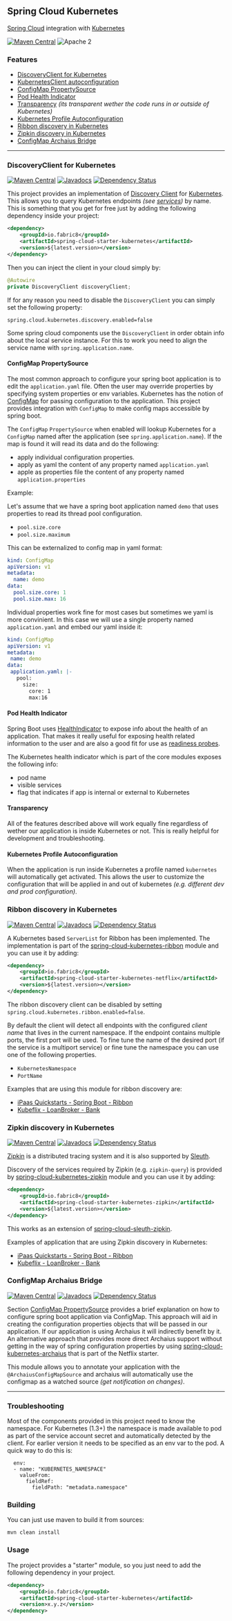 ## Spring Cloud Kubernetes

[Spring Cloud](http://projects.spring.io/spring-cloud/) integration with [Kubernetes](http://kubernetes.io/)

[![Maven Central](https://maven-badges.herokuapp.com/maven-central/io.fabric8/spring-cloud-starter-kubernetes/badge.svg?style=flat-square)](https://maven-badges.herokuapp.com/maven-central/io.fabric8/spring-cloud-starter-kubernetes/) ![Apache 2](http://img.shields.io/badge/license-Apache%202-red.svg)

### Features

-   [DiscoveryClient for Kubernetes](#discoveryclient-for-kubernetes)
-   [KubernetesClient autoconfiguration](#kubernetesclient-autoconfiguration)
-   [ConfigMap PropertySource](#configmap-propertysource)
-   [Pod Health Indicator](#pod-health-indicator)
-   [Transparency](#transparency) *(its transparent wether the code runs in or outside of Kubernetes)* 
-   [Kubernetes Profile Autoconfiguration](#kubernetes-profile-autoconfiguration)
-   [Ribbon discovery in Kubernetes](#ribbon-discovery-in-kubernetes)
-   [Zipkin discovery in Kubernetes](#zipkin-discovery-in-kubernetes)
-   [ConfigMap Archaius Bridge](#configmap-archaius-bridge)

---
### DiscoveryClient for Kubernetes

[![Maven Central](https://maven-badges.herokuapp.com/maven-central/io.fabric8/spring-cloud-starter-kubernetes/badge.svg?style=flat-square)](https://maven-badges.herokuapp.com/maven-central/io.fabric8/spring-cloud-starter-kubernetes/)
[![Javadocs](http://www.javadoc.io/badge/io.fabric8/spring-cloud-starter-kubernetes.svg?color=blue)](http://www.javadoc.io/doc/io.fabric8/spring-cloud-starter-kubernetes)
[![Dependency Status](https://www.versioneye.com/java/io.fabric8:spring-cloud-starter-kubernetes/badge?style=flat)](https://www.versioneye.com/java/io.fabric8:spring-cloud-starter-kubernetes/)


This project provides an implementation of [Discovery Client](https://github.com/spring-cloud/spring-cloud-commons/blob/master/spring-cloud-commons/src/main/java/org/springframework/cloud/client/discovery/DiscoveryClient.java) for [Kubernetes](http://kubernetes.io). This allows you to query Kubernetes endpoints *(see [services](http://kubernetes.io/docs/user-guide/services/))* by name. 
This is something that you get for free just by adding the following dependency inside your project:

```xml
<dependency>
    <groupId>io.fabric8</groupId>
    <artifactId>spring-cloud-starter-kubernetes</artifactId>
    <version>${latest.version></version>
</dependency>
```

Then you can inject the client in your cloud simply by:

```java
@Autowire
private DiscoveryClient discoveryClient;
```

If for any reason you need to disable the `DiscoveryClient` you can simply set the following property:

```
spring.cloud.kubernetes.discovery.enabled=false
```

Some spring cloud components use the `DiscoveryClient` in order obtain info about the local service instance. For this to work you need to align the service name with `spring.application.name`.

#### ConfigMap PropertySource

The most common approach to configure your spring boot application is to edit the `application.yaml` file. Often the user may override properties by specifying system properties or env variables.
Kubernetes has the notion of [ConfigMap](http://kubernetes.io/docs/user-guide/configmap/) for passing configuration to the application. This project provides integration with `ConfigMap` to make config maps accessible by spring boot.

The `ConfigMap` `PropertySource` when enabled will lookup Kubernetes for a `ConfigMap` named after the application (see `spring.application.name`). If the map is found it will read its data and do the following:

- apply individual configuration properties.
- apply as yaml the content of any property named `application.yaml`
- apple as properties file the content of any property named `application.properties`

Example:

Let's assume that we have a spring boot application named ``demo`` that uses properties to read its thread pool configuration.

- `pool.size.core`
- `pool.size.maximum`

This can be externalized to config map in yaml format:

```yaml
kind: ConfigMap
apiVersion: v1
metadata:
  name: demo
data:
  pool.size.core: 1
  pool.size.max: 16
```    

Individual properties work fine for most cases but sometimes we yaml is more convinient. In this case we will use a single property named `application.yaml` and embed our yaml inside it:
 
 ```yaml
kind: ConfigMap
apiVersion: v1
metadata:
  name: demo
data:
  application.yaml: |-
    pool:
      size:
        core: 1
        max:16
``` 

#### Pod Health Indicator

Spring Boot uses [HealthIndicator](https://github.com/spring-projects/spring-boot/blob/master/spring-boot-actuator/src/main/java/org/springframework/boot/actuate/health/HealthIndicator.java) to expose info about the health of an application.
That makes it really useful for exposing health related information to the user and are also a good fit for use as [readiness probes](http://kubernetes.io/docs/user-guide/production-pods/#liveness-and-readiness-probes-aka-health-checks).

The Kubernetes health indicator which is part of the core modules exposes the following info:

- pod name
- visible services
- flag that indicates if app is internal or external to Kubernetes

#### Transparency 

All of the features described above will work equally fine regardless of wether our application is inside Kubernetes or not. This is really helpful for development and troubleshooting.

#### Kubernetes Profile Autoconfiguration

When the application is run inside Kubernetes a profile named `kubernetes` will automatically get activated. 
This allows the user to customize the configuration that will be applied in and out of kubernetes *(e.g. different dev and prod configuration)*.

### Ribbon discovery in Kubernetes

[![Maven Central](https://maven-badges.herokuapp.com/maven-central/io.fabric8/spring-cloud-starter-kubernetes-netflix/badge.svg?style=flat-square)](https://maven-badges.herokuapp.com/maven-central/io.fabric8/spring-cloud-starter-kubernetes-netflix/)
[![Javadocs](http://www.javadoc.io/badge/io.fabric8/spring-cloud-starter-kubernetes-netflix.svg?color=blue)](http://www.javadoc.io/doc/io.fabric8/spring-cloud-starter-kubernetes-netflix)
[![Dependency Status](https://www.versioneye.com/java/io.fabric8:spring-cloud-starter-kubernetes-netflix/badge?style=flat)](https://www.versioneye.com/java/io.fabric8:spring-cloud-starter-kubernetes-netflix/)

A Kubernetes based `ServerList` for Ribbon has been implemented. The implementation is part of the [spring-cloud-kubernetes-ribbon](spring-cloud-kubernetes-ribbon/pom.xml) module and you can use it by adding:

```xml
<dependency>
    <groupId>io.fabric8</groupId>
    <artifactId>spring-cloud-starter-kubernetes-netflix</artifactId>
    <version>${latest.version></version>
</dependency>
```

The ribbon discovery client can be disabled by setting `spring.cloud.kubernetes.ribbon.enabled=false`.

By default the client will detect all endpoints with the configured *client name* that lives in the current namespace.
If the endpoint contains multiple ports, the first port will be used. To fine tune the name of the desired port (if the service is a multiport service) or fine tune the namespace you can use one of the following properties.

- `KubernetesNamespace`
- `PortName`

Examples that are using this module for ribbon discovery are:

- [iPaas Quickstarts - Spring Boot - Ribbon](https://github.com/fabric8io/ipaas-quickstarts/tree/master/quickstart/spring-boot/ribbon)
- [Kubeflix - LoanBroker - Bank](https://github.com/fabric8io/kubeflix/tree/master/examples/loanbroker/bank) 


### Zipkin discovery in Kubernetes

[![Maven Central](https://maven-badges.herokuapp.com/maven-central/io.fabric8/spring-cloud-starter-kubernetes-zipkin/badge.svg?style=flat-square)](https://maven-badges.herokuapp.com/maven-central/io.fabric8/spring-cloud-starter-kubernetes-zipkin/)
[![Javadocs](http://www.javadoc.io/badge/io.fabric8/spring-cloud-starter-kubernetes-zipkin.svg?color=blue)](http://www.javadoc.io/doc/io.fabric8/spring-cloud-starter-kubernetes-zipkin)
[![Dependency Status](https://www.versioneye.com/java/io.fabric8:spring-cloud-starter-kubernetes-zipkin/badge?style=flat)](https://www.versioneye.com/java/io.fabric8:spring-cloud-starter-kubernetes-zipkin/)

[Zipkin](https://github.com/openzipkin/zipkin) is a distributed tracing system and it is also supported by [Sleuth](https://github.com/spring-cloud/spring-cloud-sleuth).

Discovery of the services required by Zipkin (e.g. `zipkin-query`) is provided by [spring-cloud-kubernetes-zipkin](spring-cloud-kubernetes-zipkin/pom.xml) module and you can use it by adding:

```xml
<dependency>
    <groupId>io.fabric8</groupId>
    <artifactId>spring-cloud-starter-kubernetes-zipkin</artifactId>
    <version>${latest.version></version>
</dependency>
```

This works as an extension of [spring-cloud-sleuth-zipkin](https://github.com/spring-cloud/spring-cloud-sleuth/tree/master/spring-cloud-sleuth-zipkin).    

Examples of application that are using Zipkin discovery in Kubernetes:

- [iPaas Quickstarts - Spring Boot - Ribbon](https://github.com/fabric8io/ipaas-quickstarts/tree/master/quickstart/spring-boot/ribbon)
- [Kubeflix - LoanBroker - Bank](https://github.com/fabric8io/kubeflix/tree/master/examples/loanbroker/bank) 

### ConfigMap Archaius Bridge

[![Maven Central](https://maven-badges.herokuapp.com/maven-central/io.fabric8/spring-cloud-kubernetes-archaius/badge.svg?style=flat-square)](https://maven-badges.herokuapp.com/maven-central/io.fabric8/spring-cloud-kubernetes-archaius/)
[![Javadocs](http://www.javadoc.io/badge/io.fabric8/spring-cloud-kubernetes-archaius.svg?color=blue)](http://www.javadoc.io/doc/io.fabric8/spring-cloud-kubernetes-archaius)
[![Dependency Status](https://www.versioneye.com/java/io.fabric8:spring-cloud-kubernetes-archaius/badge?style=flat)](https://www.versioneye.com/java/io.fabric8:spring-cloud-kubernetes-archaius/)

Section [ConfigMap PropertySource](#configmap-propertysource) provides a brief explanation on how to configure spring boot application via ConfigMap.
This approach will aid in creating the configuration properties objects that will be passed in our application. If our application is using Archaius it will indirectly benefit by it.
An alternative approach that provides more direct Archaius support without getting in the way of spring configuration properties by using [spring-cloud-kubernetes-archaius](spring-cloud-kubernetes-archaius/pom.xml) that is part of the Netflix starter. 

This module allows you to annotate your application with the `@ArchaiusConfigMapSource` and archaius will automatically use the configmap as a watched source *(get notification on changes)*.

---
### Troubleshooting

Most of the components provided in this project need to know the namespace. For Kubernetes (1.3+) the namespace is made available to pod as part of the service account secret and automatically detected by the client.
For earlier version it needs to be specified as an env var to the pod. A quick way to do this is:

      env:
      - name: "KUBERNETES_NAMESPACE"
        valueFrom:
          fieldRef:
            fieldPath: "metadata.namespace"
                        
### Building

You can just use maven to build it from sources:

```
mvn clean install
```    
    
### Usage

The project provides a "starter" module, so you just need to add the following dependency in your project.

```xml
<dependency>
    <groupId>io.fabric8</groupId>
    <artifactId>spring-cloud-starter-kubernetes</artifactId>
    <version>x.y.z</version>
</dependency>
```    
